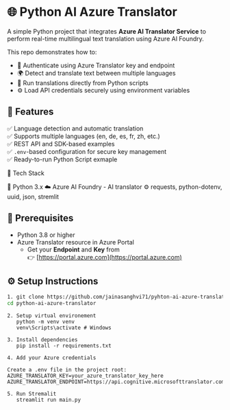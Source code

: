 # 🌐 Python AI Azure Translator

A simple Python project that integrates **Azure AI Translator Service** to perform real-time multilingual text translation using Azure AI Foundry.

This repo demonstrates how to:

- 🔑 Authenticate using Azure Translator key and endpoint
- 🌍 Detect and translate text between multiple languages
- 📘 Run translations directly from Python scripts
- ⚙️ Load API credentials securely using environment variables

## 🚀 Features

✅ Language detection and automatic translation  
✅ Supports multiple languages (en, de, es, fr, zh, etc.)  
✅ REST API and SDK-based examples  
✅ `.env`-based configuration for secure key management  
✅ Ready-to-run Python Script exmaple

🧰 Tech Stack

🐍 Python 3.x
☁️ Azure AI Foundry - AI translator
⚙️ requests, python-dotenv, uuid, json, stremlit

## 🧩 Prerequisites

- Python 3.8 or higher
- Azure Translator resource in Azure Portal
  - Get your **Endpoint** and **Key** from  
    👉 [https://portal.azure.com](https://portal.azure.com)

## ⚙️ Setup Instructions

```bash
1. git clone https://github.com/jainasanghvi71/pyhton-ai-azure-translator.git
cd python-ai-azure-translator
```

```
2. Setup virtual environement
   python -m venv venv
   venv\Scripts\activate # Windows
```

```
3. Install dependencies
   pip install -r requirements.txt
```

```
4. Add your Azure credentials

Create a .env file in the project root:
AZURE_TRANSLATOR_KEY=your_azure_translator_key_here
AZURE_TRANSLATOR_ENDPOINT=https://api.cognitive.microsofttranslator.com/
```

```
5. Run Stremalit
   streamlit run main.py
```
